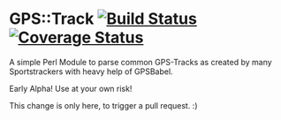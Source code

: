 GPS::Track [![Build Status](https://travis-ci.org/ghandmann/gps-track.svg?branch=master)](https://travis-ci.org/ghandmann/gps-track) [![Coverage Status](https://coveralls.io/repos/github/ghandmann/gps-track/badge.svg?branch=master)](https://coveralls.io/github/ghandmann/gps-track?branch=master)
==========

A simple Perl Module to parse common GPS-Tracks as created by many Sportstrackers with heavy help of GPSBabel.

Early Alpha! Use at your own risk!

This change is only here, to trigger a pull request. :)
